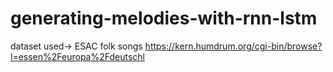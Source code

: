 # generating-melodies-with-rnn-lstm

dataset used-> ESAC folk songs
https://kern.humdrum.org/cgi-bin/browse?l=essen%2Feuropa%2Fdeutschl
